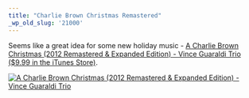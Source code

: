```yaml
---
title: "Charlie Brown Christmas Remastered"
_wp_old_slug: '21000'
---
```

<p>Seems like a great idea for some new holiday music - <a href="http://target.georiot.com/Proxy.ashx?grid=9646&id=6PFrOqNV4B8&offerid=162397&type=3&subid=0&tmpid=3664&RD_PARM1=https%253A%252F%252Fitunes.apple.com%252Fca%252Falbum%252Fcharlie-brown-christmas-2012%252Fid565257786%253Fuo%253D4%2526partnerId%253D30" target="itunes_store">A Charlie Brown Christmas (2012 Remastered &amp; Expanded Edition) - Vince Guaraldi Trio ($9.99 in the iTunes Store)</a>.</p>
<p><a href="http://target.georiot.com/Proxy.ashx?grid=9646&id=6PFrOqNV4B8&offerid=162397&type=3&subid=0&tmpid=3664&RD_PARM1=https%253A%252F%252Fitunes.apple.com%252Fca%252Falbum%252Fcharlie-brown-christmas-2012%252Fid565257786%253Fuo%253D4%2526partnerId%253D30" target="itunes_store"><img src="http://r.mzstatic.com/images/web/linkmaker/badge_itunes-lrg.gif" alt="A Charlie Brown Christmas (2012 Remastered & Expanded Edition) - Vince Guaraldi Trio" style="border: 0;"/></a></p>
